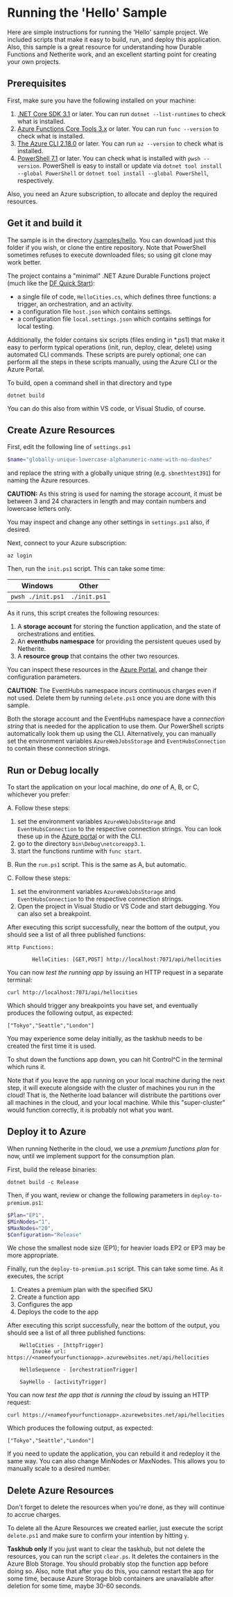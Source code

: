 # Running the 'Hello' Sample

Here are simple instructions for running the 'Hello' sample project. We included scripts that make it easy to build, run, and deploy this application. Also, this sample is a great resource for understanding how Durable Functions and Netherite work, and an excellent starting point for creating your own projects.

## Prerequisites

First, make sure you have the following installed on your machine:
1. [.NET Core SDK 3.1](https://dotnet.microsoft.com/download/dotnet-core/3.1) or later. 
You can run `dotnet --list-runtimes` to check what is installed.
2. [Azure Functions Core Tools 3.x](https://docs.microsoft.com/en-us/azure/azure-functions/functions-run-local?tabs=windows%2Ccsharp%2Cbash) or later.
You can run `func --version` to check what is installed.
3. [The Azure CLI 2.18.0](https://docs.microsoft.com/en-us/cli/azure/install-azure-cli) or later.
You can run `az --version` to check what is installed.
4. [PowerShell 7.1](https://docs.microsoft.com/en-us/powershell/scripting/install/installing-powershell?view=powershell-7.1) or later.
You can check what is installed with `pwsh --version`. PowerShell is easy to install or update via `dotnet tool install --global PowerShell` or `dotnet tool install --global PowerShell`, respectively.

Also, you need an Azure subscription, to allocate and deploy the required resources.

## Get it and build it

The sample is in the directory [/samples/hello](https://github.com/microsoft/durabletask-netherite/tree/main/samples/Hello). You can download just this folder if you wish, or clone the entire repository. Note that PowerShell sometimes refuses to execute downloaded files; so using git clone may work better.

The project contains a "minimal" .NET Azure Durable Functions project (much like the [DF Quick Start](https://docs.microsoft.com/en-us/azure/azure-functions/durable/durable-functions-create-first-csharp?pivots=code-editor-visualstudio)):
- a single file of code, `HelloCities.cs`, which defines three functions: a trigger, an orchestration, and an activity.
- a configuration file `host.json` which contains settings.
- a configuration file `local.settings.json` which contains settings for local testing.

Additionally, the folder contains six scripts (files ending in *.ps1) that make it easy to perform typical operations (init, run, deploy, clear, delete) using automated CLI commands. These scripts are purely optional; one can perform all the steps in these scripts manually, using the Azure CLI or the Azure Portal.

To build, open a command shell in that directory and type
```shell
dotnet build
```

You can do this also from within VS code, or Visual Studio, of course.

## Create Azure Resources

First, edit the following line of `settings.ps1`
```PowerShell
$name="globally-unique-lowercase-alphanumeric-name-with-no-dashes"
```
and replace the string with a globally unique string (e.g. `sbnethtest391`) for naming the Azure resources.

**CAUTION:** As this string is used for naming the storage account, it must be between 3 and 24 characters in length and may contain numbers and lowercase letters only.

You may inspect and change any other settings in `settings.ps1` also, if desired.

Next, connect to your Azure subscription:
```shell
az login
```

Then, run the `init.ps1` script. This can take some time:

|Windows|Other|
|-------|-----|
|`pwsh ./init.ps1`|`./init.ps1`|


As it runs, this script creates the following resources:
1. A **storage account** for storing the function application, and the state of orchestrations and entities.
2. An **eventhubs namespace** for providing the persistent queues used by Netherite.
3. A **resource group** that contains the other two resources.

You can inspect these resources in the [Azure Portal](https://portal.azure.com), and change their configuration parameters.

**CAUTION:** The EventHubs namespace incurs continuous charges even if not used. Delete them by running `delete.ps1` once you are done with this sample.

Both the storage account and the EventHubs namespace have a *connection string* that is needed for the application to use them.
Our PowerShell scripts automatically look them up using the CLI. Alternatively, you can manually set the environment variables `AzureWebJobsStorage` and `EventHubsConnection` to contain these connection strings.

## Run or Debug locally

To start the application on your local machine, do *one* of A, B, or C, whichever you prefer:

A.  Follow these steps:

  1. set the environment variables `AzureWebJobsStorage` and `EventHubsConnection` to the respective connection strings. You can look these up in the [Azure portal](portal.azure.com) or with the CLI.
  2. go to the directory `bin\Debug\netcoreapp3.1`.
  2. start the functions runtime with `func start`.

B.  Run the `run.ps1` script. This is the same as A, but automatic.

C. Follow these steps:

  1. set the environment variables `AzureWebJobsStorage` and `EventHubsConnection` to the respective connection strings.
  2. Open the project in Visual Studio or VS Code and start debugging. You can also set a breakpoint.

After executing this script successfully, near the bottom of the output, you should see a list of all three published functions:

```text
Http Functions:

        HelloCities: [GET,POST] http://localhost:7071/api/hellocities
```

You can now *test the running app* by issuing an HTTP request in a separate terminal:

```shell
curl http://localhost:7071/api/hellocities
```

Which should trigger any breakpoints you have set, and eventually produces the following output, as expected:
```
["Tokyo","Seattle","London"]
```

You may experience some delay initially, as the taskhub needs to be created the first time it is used.

To shut down the functions app down, you can hit Control^C in the terminal which runs it. 

Note that if you leave the app running on your local machine during the next step, it will execute alongside 
with the cluster of machines you run in the cloud! That is, the Netherite load balancer will distribute 
the partitions over all machines in the cloud, and your local machine. While this "super-cluster" would 
function correctly, it is probably not what you want.

## Deploy it to Azure

When running Netherite in the cloud, we use a *premium functions plan* for now, until we implement support for the consumption plan.  

First, build the release binaries:
```shell
dotnet build -c Release
```

Then, if you want, review or change the following parameters in `deploy-to-premium.ps1`:

```PowerShell
$Plan="EP1", 
$MinNodes="1", 
$MaxNodes="20", 
$Configuration="Release"
```

We chose the smallest node size (EP1); for heavier loads EP2 or EP3 may be more appropriate.

Finally, run the `deploy-to-premium.ps1` script. This can take some time. As it executes, the script

1. Creates a premium plan with the specified SKU
2. Create a function app
2. Configures the app
3. Deploys the code to the app

After executing this script successfully, near the bottom of the output, you should see a list of all three published functions:

```text
    HelloCities - [httpTrigger]
        Invoke url: https://<nameofyourfunctionapp>.azurewebsites.net/api/hellocities

    HelloSequence - [orchestrationTrigger]

    SayHello - [activityTrigger]
```

You can now *test the app that is running the cloud* by issuing an HTTP request:

```shell
curl https://<nameofyourfunctionapp>.azurewebsites.net/api/hellocities
```

Which produces the following output, as expected:
```
["Tokyo","Seattle","London"]
```

If you need to update the application, you can rebuild it and redeploy it the same way. You can also change MinNodes or MaxNodes. This allows you to manually scale to a desired number.

## Delete Azure Resources

Don't forget to delete the resources when you're done, as they will continue to accrue charges.

To delete all the Azure Resources we created earlier, just execute the script `delete.ps1` and make sure to confirm your intention by hitting `y`.

**Taskhub only** If you just want to clear the taskhub, but not delete the resources, you can run the script `clear.ps`. It deletes the containers in the Azure Blob Storage. You should probably stop the function app before doing so. Also, note that after you do this, you cannot restart the app for some time, because Azure Storage blob containers are unavailable after deletion for some time, maybe 30-60 seconds.
